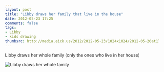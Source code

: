 ```yaml
---
layout: post
title: "Libby draws her family that live in the house"
date: 2012-05-23 17:25
comments: false
tags: 
- Libby
- kids drawing
thumbsrc: http://media.eick.us/2012/2012-05-23/1024x1024/2012-05-20at17.02.55.jpg
---
```

Libby draws her whole family (only the ones who live in her house)



![Libby draws her whole family](http://media.eick.us/media/photographs/2012/2012-05-23/2012-05-20at17.02.55.jpg)
